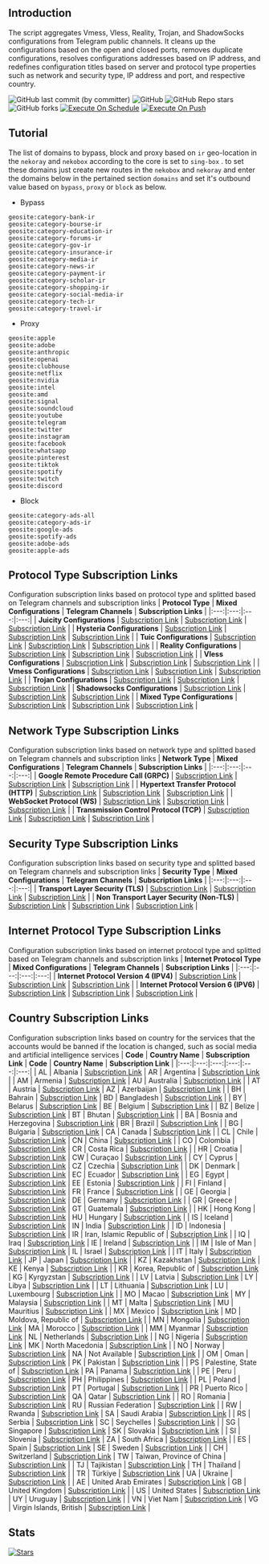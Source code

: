 ## Introduction
The script aggregates Vmess, Vless, Reality, Trojan, and ShadowSocks configurations from Telegram public channels. It cleans up the configurations based on the open and closed ports, removes duplicate configurations, resolves configurations addresses based on IP address, and redefines configuration titles based on server and protocol type properties such as network and security type, IP address and port, and respective country.

![GitHub last commit (by committer)](https://img.shields.io/github/last-commit/TelConCol?label=Last%20Commit&color=%2338914b)
![GitHub](https://img.shields.io/github/license/TelConCol?label=License&color=yellow)
![GitHub Repo stars](https://img.shields.io/github/stars/TelConCol?label=Stars&color=red&style=flat)
![GitHub forks](https://img.shields.io/github/forks/TelConCol?label=Forks&color=blue&style=flat)
[![Execute On Schedule](https://github.com/konabalan/TelConCol/actions/workflows/schedule.yml/badge.svg)](https://github.com/konabalan/TelConCol/actions/workflows/schedule.yml)
[![Execute On Push](https://github.com/konabalan/TelConCol/actions/workflows/push.yml/badge.svg)](https://github.com/konabalan/TelConCol/actions/workflows/push.yml)

## Tutorial
The list of domains to bypass, block and proxy based on `ir` geo-location in the `nekoray` and `nekobox` according to the core is set to `sing-box` . to set these domains just create new routes in the `nekobox` and `nekoray` and enter the domains below in the pertained section `domains` and set it's outbound value based on `bypass`, `proxy` or `block` as below.

- Bypass
```
geosite:category-bank-ir
geosite:category-bourse-ir
geosite:category-education-ir
geosite:category-forums-ir
geosite:category-gov-ir
geosite:category-insurance-ir
geosite:category-media-ir
geosite:category-news-ir
geosite:category-payment-ir
geosite:category-scholar-ir
geosite:category-shopping-ir
geosite:category-social-media-ir
geosite:category-tech-ir
geosite:category-travel-ir
```

- Proxy
```
geosite:apple
geosite:adobe
geosite:anthropic
geosite:openai
geosite:clubhouse
geosite:netflix
geosite:nvidia
geosite:intel
geosite:amd
geosite:signal
geosite:soundcloud
geosite:youtube
geosite:telegram
geosite:twitter
geosite:instagram
geosite:facebook
geosite:whatsapp
geosite:pinterest
geosite:tiktok
geosite:spotify
geosite:twitch
geosite:discord
```

- Block
```
geosite:category-ads-all
geosite:category-ads-ir
geosite:google-ads
geosite:spotify-ads
geosite:adobe-ads
geosite:apple-ads
```

## Protocol Type Subscription Links
Configuration subscription links based on protocol type and splitted based on Telegram channels and subscription links
| **Protocol Type** | **Mixed Configurations** | **Telegram Channels** | **Subscription Links** |
|:---:|:---:|:---:|:---:|
| **Juicity Configurations** | [Subscription Link](https://raw.githubusercontent.com/konabalan/TelConCol/main/protocols/juicity) | [Subscription Link](https://raw.githubusercontent.com/konabalan/TelConCol/main/channels/protocols/juicity) | [Subscription Link](https://raw.githubusercontent.com/konabalan/TelConCol/main/subscribe/protocols/juicity) |
| **Hysteria Configurations** | [Subscription Link](https://raw.githubusercontent.com/konabalan/TelConCol/main/protocols/hysteria) | [Subscription Link](https://raw.githubusercontent.com/konabalan/TelConCol/main/channels/protocols/hysteria) | [Subscription Link](https://raw.githubusercontent.com/konabalan/TelConCol/main/subscribe/protocols/hysteria) |
| **Tuic Configurations** | [Subscription Link](https://raw.githubusercontent.com/konabalan/TelConCol/main/protocols/tuic) | [Subscription Link](https://raw.githubusercontent.com/konabalan/TelConCol/main/channels/protocols/tuic) | [Subscription Link](https://raw.githubusercontent.com/konabalan/TelConCol/main/subscribe/protocols/tuic) |
| **Reality Configurations** | [Subscription Link](https://raw.githubusercontent.com/konabalan/TelConCol/main/protocols/reality) | [Subscription Link](https://raw.githubusercontent.com/konabalan/TelConCol/main/channels/protocols/reality) | [Subscription Link](https://raw.githubusercontent.com/konabalan/TelConCol/main/subscribe/protocols/reality) |
| **Vless Configurations** | [Subscription Link](https://raw.githubusercontent.com/konabalan/TelConCol/main/protocols/vless) | [Subscription Link](https://raw.githubusercontent.com/konabalan/TelConCol/main/channels/protocols/vless) | [Subscription Link](https://raw.githubusercontent.com/konabalan/TelConCol/main/subscribe/protocols/vless) |
| **Vmess Configurations** | [Subscription Link](https://raw.githubusercontent.com/konabalan/TelConCol/main/protocols/vmess) | [Subscription Link](https://raw.githubusercontent.com/konabalan/TelConCol/main/channels/protocols/vmess) | [Subscription Link](https://raw.githubusercontent.com/konabalan/TelConCol/main/subscribe/protocols/vmess) |
| **Trojan Configurations** | [Subscription Link](https://raw.githubusercontent.com/konabalan/TelConCol/main/protocols/trojan) | [Subscription Link](https://raw.githubusercontent.com/konabalan/TelConCol/main/channels/protocols/trojan) | [Subscription Link](https://raw.githubusercontent.com/konabalan/TelConCol/main/subscribe/protocols/trojan) |
| **Shadowsocks Configurations** | [Subscription Link](https://raw.githubusercontent.com/konabalan/TelConCol/main/protocols/shadowsocks) | [Subscription Link](https://raw.githubusercontent.com/konabalan/TelConCol/main/channels/protocols/shadowsocks) | [Subscription Link](https://raw.githubusercontent.com/konabalan/TelConCol/main/subscribe/protocols/shadowsocks) |
| **Mixed Type Configurations** | [Subscription Link](https://raw.githubusercontent.com/konabalan/TelConCol/main/splitted/mixed) | [Subscription Link](https://raw.githubusercontent.com/konabalan/TelConCol/main/splitted/channels) | [Subscription Link](https://raw.githubusercontent.com/konabalan/TelConCol/main/splitted/subscribe) |

## Network Type Subscription Links
Configuration subscription links based on network type and splitted based on Telegram channels and subscription links
| **Network Type** | **Mixed Configurations** | **Telegram Channels** | **Subscription Links** |
|:---:|:---:|:---:|:---:|
| **Google Remote Procedure Call (GRPC)** | [Subscription Link](https://raw.githubusercontent.com/konabalan/TelConCol/main/networks/grpc) | [Subscription Link](https://raw.githubusercontent.com/konabalan/TelConCol/main/channels/networks/grpc) | [Subscription Link](https://raw.githubusercontent.com/konabalan/TelConCol/main/subscribe/networks/grpc) |
| **Hypertext Transfer Protocol (HTTP)** | [Subscription Link](https://raw.githubusercontent.com/konabalan/TelConCol/main/networks/http) | [Subscription Link](https://raw.githubusercontent.com/konabalan/TelConCol/main/channels/networks/http) | [Subscription Link](https://raw.githubusercontent.com/konabalan/TelConCol/main/subscribe/networks/http) |
| **WebSocket Protocol (WS)** | [Subscription Link](https://raw.githubusercontent.com/konabalan/TelConCol/main/networks/ws) | [Subscription Link](https://raw.githubusercontent.com/konabalan/TelConCol/main/channels/networks/ws) | [Subscription Link](https://raw.githubusercontent.com/konabalan/TelConCol/main/subscribe/networks/ws) |
 | **Transmission Control Protocol (TCP)** | [Subscription Link](https://raw.githubusercontent.com/konabalan/TelConCol/main/networks/tcp) | [Subscription Link](https://raw.githubusercontent.com/konabalan/TelConCol/main/channels/networks/tcp) | [Subscription Link](https://raw.githubusercontent.com/konabalan/TelConCol/main/subscribe/networks/tcp) |

## Security Type Subscription Links
Configuration subscription links based on security type and splitted based on Telegram channels and subscription links
| **Security Type** | **Mixed Configurations** | **Telegram Channels** | **Subscription Links** |
|:---:|:---:|:---:|:---:|
| **Transport Layer Security (TLS)** | [Subscription Link](https://raw.githubusercontent.com/konabalan/TelConCol/main/security/tls) | [Subscription Link](https://raw.githubusercontent.com/konabalan/TelConCol/main/channels/security/tls) | [Subscription Link](https://raw.githubusercontent.com/konabalan/TelConCol/main/subscribe/security/tls) |
| **Non Transport Layer Security (Non-TLS)** | [Subscription Link](https://raw.githubusercontent.com/konabalan/TelConCol/main/security/non-tls) | [Subscription Link](https://raw.githubusercontent.com/konabalan/TelConCol/main/channels/security/non-tls) | [Subscription Link](https://raw.githubusercontent.com/konabalan/TelConCol/main/subscribe/security/non-tls) |

## Internet Protocol Type Subscription Links
Configuration subscription links based on internet protocol type and splitted based on Telegram channels and subscription links
| **Internet Protocol Type** | **Mixed Configurations** | **Telegram Channels** | **Subscription Links** |
|:---:|:---:|:---:|:---:|
| **Internet Protocol Version 4 (IPV4)** | [Subscription Link](https://raw.githubusercontent.com/konabalan/TelConCol/main/layers/ipv4) | [Subscription Link](https://raw.githubusercontent.com/konabalan/TelConCol/main/channels/layers/ipv4) | [Subscription Link](https://raw.githubusercontent.com/konabalan/TelConCol/main/subscribe/layers/ipv4) |
| **Internet Protocol Version 6 (IPV6)** | [Subscription Link](https://raw.githubusercontent.com/konabalan/TelConCol/main/layers/ipv6) | [Subscription Link](https://raw.githubusercontent.com/konabalan/TelConCol/main/channels/layers/ipv6) | [Subscription Link](https://raw.githubusercontent.com/konabalan/TelConCol/main/subscribe/layers/ipv6) |

## Country Subscription Links
Configuration subscription links based on country for the services that the accounts would be banned  if the location is changed, such as social media and artificial intelligence services
| **Code** | **Country Name** | **Subscription Link** | **Code** | **Country Name** | **Subscription Link** |
|:---:|:---:|:---:|:---:|:---:|:---:|
| AL | Albania | [Subscription Link](https://raw.githubusercontent.com/konabalan/TelConCol/main/countries/al/mixed) | AR | Argentina | [Subscription Link](https://raw.githubusercontent.com/konabalan/TelConCol/main/countries/ar/mixed) |
| AM | Armenia | [Subscription Link](https://raw.githubusercontent.com/konabalan/TelConCol/main/countries/am/mixed) | AU | Australia | [Subscription Link](https://raw.githubusercontent.com/konabalan/TelConCol/main/countries/au/mixed) |
| AT | Austria | [Subscription Link](https://raw.githubusercontent.com/konabalan/TelConCol/main/countries/at/mixed) | AZ | Azerbaijan | [Subscription Link](https://raw.githubusercontent.com/konabalan/TelConCol/main/countries/az/mixed) |
| BH | Bahrain | [Subscription Link](https://raw.githubusercontent.com/konabalan/TelConCol/main/countries/bh/mixed) | BD | Bangladesh | [Subscription Link](https://raw.githubusercontent.com/konabalan/TelConCol/main/countries/bd/mixed) |
| BY | Belarus | [Subscription Link](https://raw.githubusercontent.com/konabalan/TelConCol/main/countries/by/mixed) | BE | Belgium | [Subscription Link](https://raw.githubusercontent.com/konabalan/TelConCol/main/countries/be/mixed) |
| BZ | Belize | [Subscription Link](https://raw.githubusercontent.com/konabalan/TelConCol/main/countries/bz/mixed) | BT | Bhutan | [Subscription Link](https://raw.githubusercontent.com/konabalan/TelConCol/main/countries/bt/mixed) |
| BA | Bosnia and Herzegovina | [Subscription Link](https://raw.githubusercontent.com/konabalan/TelConCol/main/countries/ba/mixed) | BR | Brazil | [Subscription Link](https://raw.githubusercontent.com/konabalan/TelConCol/main/countries/br/mixed) |
| BG | Bulgaria | [Subscription Link](https://raw.githubusercontent.com/konabalan/TelConCol/main/countries/bg/mixed) | CA | Canada | [Subscription Link](https://raw.githubusercontent.com/konabalan/TelConCol/main/countries/ca/mixed) |
| CL | Chile | [Subscription Link](https://raw.githubusercontent.com/konabalan/TelConCol/main/countries/cl/mixed) | CN | China | [Subscription Link](https://raw.githubusercontent.com/konabalan/TelConCol/main/countries/cn/mixed) |
| CO | Colombia | [Subscription Link](https://raw.githubusercontent.com/konabalan/TelConCol/main/countries/co/mixed) | CR | Costa Rica | [Subscription Link](https://raw.githubusercontent.com/konabalan/TelConCol/main/countries/cr/mixed) |
| HR | Croatia | [Subscription Link](https://raw.githubusercontent.com/konabalan/TelConCol/main/countries/hr/mixed) | CW | Curaçao | [Subscription Link](https://raw.githubusercontent.com/konabalan/TelConCol/main/countries/cw/mixed) |
| CY | Cyprus | [Subscription Link](https://raw.githubusercontent.com/konabalan/TelConCol/main/countries/cy/mixed) | CZ | Czechia | [Subscription Link](https://raw.githubusercontent.com/konabalan/TelConCol/main/countries/cz/mixed) |
| DK | Denmark | [Subscription Link](https://raw.githubusercontent.com/konabalan/TelConCol/main/countries/dk/mixed) | EC | Ecuador | [Subscription Link](https://raw.githubusercontent.com/konabalan/TelConCol/main/countries/ec/mixed) |
| EG | Egypt | [Subscription Link](https://raw.githubusercontent.com/konabalan/TelConCol/main/countries/eg/mixed) | EE | Estonia | [Subscription Link](https://raw.githubusercontent.com/konabalan/TelConCol/main/countries/ee/mixed) |
| FI | Finland | [Subscription Link](https://raw.githubusercontent.com/konabalan/TelConCol/main/countries/fi/mixed) | FR | France | [Subscription Link](https://raw.githubusercontent.com/konabalan/TelConCol/main/countries/fr/mixed) |
| GE | Georgia | [Subscription Link](https://raw.githubusercontent.com/konabalan/TelConCol/main/countries/ge/mixed) | DE | Germany | [Subscription Link](https://raw.githubusercontent.com/konabalan/TelConCol/main/countries/de/mixed) |
| GR | Greece | [Subscription Link](https://raw.githubusercontent.com/konabalan/TelConCol/main/countries/gr/mixed) | GT | Guatemala | [Subscription Link](https://raw.githubusercontent.com/konabalan/TelConCol/main/countries/gt/mixed) |
| HK | Hong Kong | [Subscription Link](https://raw.githubusercontent.com/konabalan/TelConCol/main/countries/hk/mixed) | HU | Hungary | [Subscription Link](https://raw.githubusercontent.com/konabalan/TelConCol/main/countries/hu/mixed) |
| IS | Iceland | [Subscription Link](https://raw.githubusercontent.com/konabalan/TelConCol/main/countries/is/mixed) | IN | India | [Subscription Link](https://raw.githubusercontent.com/konabalan/TelConCol/main/countries/in/mixed) |
| ID | Indonesia | [Subscription Link](https://raw.githubusercontent.com/konabalan/TelConCol/main/countries/id/mixed) | IR | Iran, Islamic Republic of | [Subscription Link](https://raw.githubusercontent.com/konabalan/TelConCol/main/countries/ir/mixed) |
| IQ | Iraq | [Subscription Link](https://raw.githubusercontent.com/konabalan/TelConCol/main/countries/iq/mixed) | IE | Ireland | [Subscription Link](https://raw.githubusercontent.com/konabalan/TelConCol/main/countries/ie/mixed) |
| IM | Isle of Man | [Subscription Link](https://raw.githubusercontent.com/konabalan/TelConCol/main/countries/im/mixed) | IL | Israel | [Subscription Link](https://raw.githubusercontent.com/konabalan/TelConCol/main/countries/il/mixed) |
| IT | Italy | [Subscription Link](https://raw.githubusercontent.com/konabalan/TelConCol/main/countries/it/mixed) | JP | Japan | [Subscription Link](https://raw.githubusercontent.com/konabalan/TelConCol/main/countries/jp/mixed) |
| KZ | Kazakhstan | [Subscription Link](https://raw.githubusercontent.com/konabalan/TelConCol/main/countries/kz/mixed) | KE | Kenya | [Subscription Link](https://raw.githubusercontent.com/konabalan/TelConCol/main/countries/ke/mixed) |
| KR | Korea, Republic of | [Subscription Link](https://raw.githubusercontent.com/konabalan/TelConCol/main/countries/kr/mixed) | KG | Kyrgyzstan | [Subscription Link](https://raw.githubusercontent.com/konabalan/TelConCol/main/countries/kg/mixed) |
| LV | Latvia | [Subscription Link](https://raw.githubusercontent.com/konabalan/TelConCol/main/countries/lv/mixed) | LY | Libya | [Subscription Link](https://raw.githubusercontent.com/konabalan/TelConCol/main/countries/ly/mixed) |
| LT | Lithuania | [Subscription Link](https://raw.githubusercontent.com/konabalan/TelConCol/main/countries/lt/mixed) | LU | Luxembourg | [Subscription Link](https://raw.githubusercontent.com/konabalan/TelConCol/main/countries/lu/mixed) |
| MO | Macao | [Subscription Link](https://raw.githubusercontent.com/konabalan/TelConCol/main/countries/mo/mixed) | MY | Malaysia | [Subscription Link](https://raw.githubusercontent.com/konabalan/TelConCol/main/countries/my/mixed) |
| MT | Malta | [Subscription Link](https://raw.githubusercontent.com/konabalan/TelConCol/main/countries/mt/mixed) | MU | Mauritius | [Subscription Link](https://raw.githubusercontent.com/konabalan/TelConCol/main/countries/mu/mixed) |
| MX | Mexico | [Subscription Link](https://raw.githubusercontent.com/konabalan/TelConCol/main/countries/mx/mixed) | MD | Moldova, Republic of | [Subscription Link](https://raw.githubusercontent.com/konabalan/TelConCol/main/countries/md/mixed) |
| MN | Mongolia | [Subscription Link](https://raw.githubusercontent.com/konabalan/TelConCol/main/countries/mn/mixed) | MA | Morocco | [Subscription Link](https://raw.githubusercontent.com/konabalan/TelConCol/main/countries/ma/mixed) |
| MM | Myanmar | [Subscription Link](https://raw.githubusercontent.com/konabalan/TelConCol/main/countries/mm/mixed) | NL | Netherlands | [Subscription Link](https://raw.githubusercontent.com/konabalan/TelConCol/main/countries/nl/mixed) |
| NG | Nigeria | [Subscription Link](https://raw.githubusercontent.com/konabalan/TelConCol/main/countries/ng/mixed) | MK | North Macedonia | [Subscription Link](https://raw.githubusercontent.com/konabalan/TelConCol/main/countries/mk/mixed) |
| NO | Norway | [Subscription Link](https://raw.githubusercontent.com/konabalan/TelConCol/main/countries/no/mixed) | NA | Not Available | [Subscription Link](https://raw.githubusercontent.com/konabalan/TelConCol/main/countries/na/mixed) |
| OM | Oman | [Subscription Link](https://raw.githubusercontent.com/konabalan/TelConCol/main/countries/om/mixed) | PK | Pakistan | [Subscription Link](https://raw.githubusercontent.com/konabalan/TelConCol/main/countries/pk/mixed) |
| PS | Palestine, State of | [Subscription Link](https://raw.githubusercontent.com/konabalan/TelConCol/main/countries/ps/mixed) | PA | Panama | [Subscription Link](https://raw.githubusercontent.com/konabalan/TelConCol/main/countries/pa/mixed) |
| PE | Peru | [Subscription Link](https://raw.githubusercontent.com/konabalan/TelConCol/main/countries/pe/mixed) | PH | Philippines | [Subscription Link](https://raw.githubusercontent.com/konabalan/TelConCol/main/countries/ph/mixed) |
| PL | Poland | [Subscription Link](https://raw.githubusercontent.com/konabalan/TelConCol/main/countries/pl/mixed) | PT | Portugal | [Subscription Link](https://raw.githubusercontent.com/konabalan/TelConCol/main/countries/pt/mixed) |
| PR | Puerto Rico | [Subscription Link](https://raw.githubusercontent.com/konabalan/TelConCol/main/countries/pr/mixed) | QA | Qatar | [Subscription Link](https://raw.githubusercontent.com/konabalan/TelConCol/main/countries/qa/mixed) |
| RO | Romania | [Subscription Link](https://raw.githubusercontent.com/konabalan/TelConCol/main/countries/ro/mixed) | RU | Russian Federation | [Subscription Link](https://raw.githubusercontent.com/konabalan/TelConCol/main/countries/ru/mixed) |
| RW | Rwanda | [Subscription Link](https://raw.githubusercontent.com/konabalan/TelConCol/main/countries/rw/mixed) | SA | Saudi Arabia | [Subscription Link](https://raw.githubusercontent.com/konabalan/TelConCol/main/countries/sa/mixed) |
| RS | Serbia | [Subscription Link](https://raw.githubusercontent.com/konabalan/TelConCol/main/countries/rs/mixed) | SC | Seychelles | [Subscription Link](https://raw.githubusercontent.com/konabalan/TelConCol/main/countries/sc/mixed) |
| SG | Singapore | [Subscription Link](https://raw.githubusercontent.com/konabalan/TelConCol/main/countries/sg/mixed) | SK | Slovakia | [Subscription Link](https://raw.githubusercontent.com/konabalan/TelConCol/main/countries/sk/mixed) |
| SI | Slovenia | [Subscription Link](https://raw.githubusercontent.com/konabalan/TelConCol/main/countries/si/mixed) | ZA | South Africa | [Subscription Link](https://raw.githubusercontent.com/konabalan/TelConCol/main/countries/za/mixed) |
| ES | Spain | [Subscription Link](https://raw.githubusercontent.com/konabalan/TelConCol/main/countries/es/mixed) | SE | Sweden | [Subscription Link](https://raw.githubusercontent.com/konabalan/TelConCol/main/countries/se/mixed) |
| CH | Switzerland | [Subscription Link](https://raw.githubusercontent.com/konabalan/TelConCol/main/countries/ch/mixed) | TW | Taiwan, Province of China | [Subscription Link](https://raw.githubusercontent.com/konabalan/TelConCol/main/countries/tw/mixed) |
| TJ | Tajikistan | [Subscription Link](https://raw.githubusercontent.com/konabalan/TelConCol/main/countries/tj/mixed) | TH | Thailand | [Subscription Link](https://raw.githubusercontent.com/konabalan/TelConCol/main/countries/th/mixed) |
| TR | Türkiye | [Subscription Link](https://raw.githubusercontent.com/konabalan/TelConCol/main/countries/tr/mixed) | UA | Ukraine | [Subscription Link](https://raw.githubusercontent.com/konabalan/TelConCol/main/countries/ua/mixed) |
| AE | United Arab Emirates | [Subscription Link](https://raw.githubusercontent.com/konabalan/TelConCol/main/countries/ae/mixed) | GB | United Kingdom | [Subscription Link](https://raw.githubusercontent.com/konabalan/TelConCol/main/countries/gb/mixed) |
| US | United States | [Subscription Link](https://raw.githubusercontent.com/konabalan/TelConCol/main/countries/us/mixed) | UY | Uruguay | [Subscription Link](https://raw.githubusercontent.com/konabalan/TelConCol/main/countries/uy/mixed) |
| VN | Viet Nam | [Subscription Link](https://raw.githubusercontent.com/konabalan/TelConCol/main/countries/vn/mixed) | VG | Virgin Islands, British | [Subscription Link](https://raw.githubusercontent.com/konabalan/TelConCol/main/countries/vg/mixed) |
## Stats
[![Stars](https://starchart.cc/TelConCol.svg?variant=adaptive)](https://starchart.cc/TelConCol)